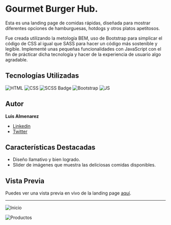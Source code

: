 # Gourmet Burger Hub.

Esta es una landing page de comidas rápidas, diseñada para mostrar diferentes opciones de hamburguesas, hotdogs y otros platos apetitosos.

Fue creada utilizando la metología BEM, uso de Bootstrap para simplicar el código de CSS al igual que SASS para hacer un código más sostenible y legible. Implementé unas pequeñas funcionalidades con JavaScript con el fin de prácticar dicha tecnología y hacer de la experiencia de usuario algo agradable.

## Tecnologías Utilizadas

![HTML](https://img.shields.io/badge/-HTML-ff4500?style=flat&logo=html5&logoColor=white)
![CSS](https://img.shields.io/badge/-CSS-2965f1?style=flat&logo=css3&logoColor=white)
![SCSS Badge](https://img.shields.io/badge/-SCSS-CC6699?style=flat&logo=sass&logoColor=white)
![Bootstrap](https://img.shields.io/badge/-Bootstrap-7952b3?style=flat&logo=bootstrap&logoColor=white)
![JS](https://img.shields.io/badge/-JavaScript-f7df1e?style=flat&logo=javascript&logoColor=black)


## Autor

**Luis Almenarez**

* [Linkedin](www.linkedin.com/in/luis-almenarez)
* [Twitter](https://twitter.com/Almeis_Dev)

## Características Destacadas

- Diseño llamativo y bien logrado.
- Slider de imágenes que muestra las deliciosas comidas disponibles.

## Vista Previa

Puedes ver una vista previa en vivo de la landing page [aquí](https://gourmetburgerhub.netlify.app/).

<hr>

![Inicio](https://github.com/Luis-Almenarez/PreEntrega2_Luis-Almenarez/assets/125621759/c8b8236c-d5c9-4e38-96a8-2979b1c474b2)

![Productos](https://github.com/Luis-Almenarez/PreEntrega2_Luis-Almenarez/assets/125621759/e7a49603-f64c-463e-9bce-ce105e68ccb3)



